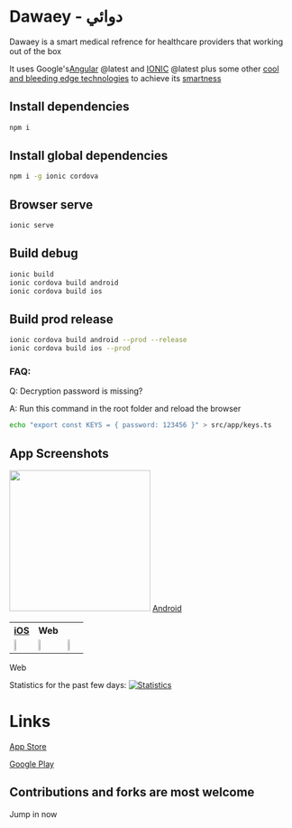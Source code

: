 # Dawaey - دوائي
Dawaey is a smart medical refrence for healthcare providers that working out of the box


It uses Google's[Angular](https://angular.io/) @latest and [IONIC](https://ionicframework.com/) @latest plus some other [cool and bleeding edge technologies](https://github.com/Microsmsm/Dawaey/network/dependencies) to achieve its [smartness](https://github.com/Microsmsm/Dawaey#app-screenshots)



## Install dependencies
```sh
npm i
```

## Install global dependencies
```sh
npm i -g ionic cordova
```


## Browser serve
```sh
ionic serve
```

## Build debug
```sh
ionic build
ionic cordova build android
ionic cordova build ios
```

## Build prod release
```sh
ionic cordova build android --prod --release
ionic cordova build ios --prod
```


### FAQ:

Q: Decryption password is missing?

A: Run this command in the root folder and reload the browser
```sh
echo "export const KEYS = { password: 123456 }" > src/app/keys.ts
```



## App Screenshots

<img src="https://j.gifs.com/VPn0AX.gif" width="250px">




<table>
  <tr>
    <th><a href="https://itunes.apple.com/us/app/dawaey-pro-%D8%AF%D9%88%D8%A7%D8%A6%D9%8A-%D8%A8%D8%B1%D9%88/id1251431168?ls=1&mt=8">iOS</a></th>
<a href="https://play.google.com/store/apps/details?id=com.brilliantapp.dawaey">Android</a></th>
    <th>Web</th>
  </tr>
  <tr>
    <td><img src="https://i.imgur.com/r9BXATa.png" width="28%"></td>
    <td><img src="https://i.imgur.com/88UrRYf.png" width="28%"></td>
    <td><img src="https://i.imgur.com/MMu92rr.png" width="28%"></td> 
</td>
  </tr>
</table>







Web

Statistics for the past few days:
[![Statistics](https://i.imgur.com/LcyEatT.png)](https://www.f6s.com/dawaey)


# Links
[App Store](https://itunes.apple.com/us/app/dawaey-pro-%D8%AF%D9%88%D8%A7%D8%A6%D9%8A-%D8%A8%D8%B1%D9%88/id1251431168?ls=1&mt=8)


[Google Play](https://play.google.com/store/apps/details?id=com.brilliantapp.dawaey)


## Contributions and forks are most welcome

Jump in now 




